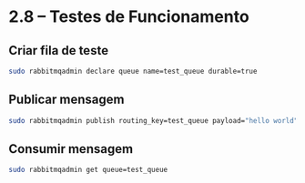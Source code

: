 # 2.8 – Testes de Funcionamento

## Criar fila de teste
```bash
sudo rabbitmqadmin declare queue name=test_queue durable=true
```

## Publicar mensagem
```bash
sudo rabbitmqadmin publish routing_key=test_queue payload="hello world"
```

## Consumir mensagem
```bash
sudo rabbitmqadmin get queue=test_queue
```